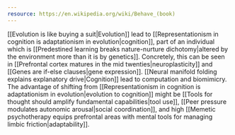 ```yaml
---
resource: https://en.wikipedia.org/wiki/Behave_(book)
---
```


[[Evolution is like buying a suit|Evolution]] lead to [[Representationism in cognition is adaptationism in evolution|cognition]], part of an individual which is [[Predestined learning breaks nature-nurture dichotomy|altered by the environment more than it is by genetics]]. Concretely, this can be seen in [[Prefrontal cortex matures in the mid twenties|neuroplasticity]] and [[Genes are if-else clauses|gene expression]]. [[Neural manifold folding explains explanatory drive|Cognition]] lead to computation and biomimicry. The advantage of shifting from [[Representationism in cognition is adaptationism in evolution|evolution to cognition]] might be [[Tools for thought should amplify fundamental capabilities|tool use]], [[Peer pressure modulates autonomic arousal|social coordination]], and high [[Memetic psychotherapy equips prefrontal areas with mental tools for managing limbic friction|adaptability]].